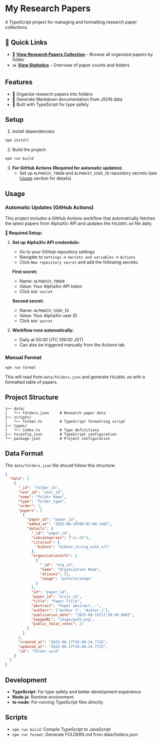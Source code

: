 # My Research Papers

A TypeScript project for managing and formatting research paper collections.

## 📖 Quick Links

- 📂 **[View Research Papers Collection](./FOLDERS.md)** - Browse all organized papers by folder
- 📊 **[View Statistics](./FOLDERS.md#-quick-stats)** - Overview of paper counts and folders

## Features

- 📂 Organize research papers into folders
- 📝 Generate Markdown documentation from JSON data
- 🔧 Built with TypeScript for type safety

## Setup

1. Install dependencies:

```bash
npm install
```

2. Build the project:

```bash
npm run build
```

3. **For GitHub Actions (Required for automatic updates):**
   - Set up `ALPHAXIV_TOKEN` and `ALPHAXIV_USER_ID` repository secrets (see [Usage](#usage) section for details)

## Usage

### Automatic Updates (GitHub Actions)

This project includes a GitHub Actions workflow that automatically fetches the latest papers from AlphaXiv API and updates the `FOLDERS.md` file daily.

**🔑 Required Setup:**

1. **Set up AlphaXiv API credentials:**

   - Go to your GitHub repository settings
   - Navigate to `Settings` → `Secrets and variables` → `Actions`
   - Click `New repository secret` and add the following secrets:

   **First secret:**

   - Name: `ALPHAXIV_TOKEN`
   - Value: Your AlphaXiv API token
   - Click `Add secret`

   **Second secret:**

   - Name: `ALPHAXIV_USER_ID`
   - Value: Your AlphaXiv user ID
   - Click `Add secret`

2. **Workflow runs automatically:**
   - Daily at 00:00 UTC (09:00 JST)
   - Can also be triggered manually from the Actions tab

### Manual Format

```bash
npm run format
```

This will read from `data/folders.json` and generate `FOLDERS.md` with a formatted table of papers.

## Project Structure

```
├── data/
│   └── folders.json     # Research paper data
├── scripts/
│   └── format.ts        # TypeScript formatting script
├── types/
│   └── index.ts         # Type definitions
├── tsconfig.json        # TypeScript configuration
└── package.json         # Project configuration
```

## Data Format

The `data/folders.json` file should follow this structure:

```json
{
  "data": [
    {
      "_id": "folder_id",
      "user_id": "user_id",
      "name": "Folder Name",
      "type": "folder_type",
      "order": 1,
      "papers": [
        {
          "paper_id": "paper_id",
          "added_at": "2025-08-19T00:01:00.140Z",
          "details": {
            "_id": "paper_id",
            "subcategories": ["cs.CV"],
            "citation": {
              "bibtex": "bibtex_string_with_url"
            },
            "organizationInfo": [
              {
                "_id": "org_id",
                "name": "Organization Name",
                "aliases": [],
                "image": "path/to/image"
              }
            ],
            "id": "paper_id",
            "paper_id": "arxiv_id",
            "title": "Paper Title",
            "abstract": "Paper abstract...",
            "authors": ["Author 1", "Author 2"],
            "publication_date": "2025-08-15T17:59:49.000Z",
            "imageURL": "image/path.png",
            "public_total_votes": 27
          }
        }
      ],
      "created_at": "2025-06-17T18:48:24.772Z",
      "updated_at": "2025-06-17T18:48:24.772Z",
      "id": "folder_uuid"
    }
  ]
}
```

## Development

- **TypeScript**: For type safety and better development experience
- **Node.js**: Runtime environment
- **ts-node**: For running TypeScript files directly

## Scripts

- `npm run build`: Compile TypeScript to JavaScript
- `npm run format`: Generate FOLDERS.md from data/folders.json
